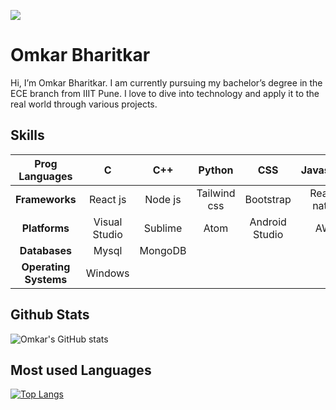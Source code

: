 

![](https://camo.githubusercontent.com/cae12fddd9d6982901d82580bdf321d81fb299141098ca1c2d4891870827bf17/68747470733a2f2f6d69726f2e6d656469756d2e636f6d2f6d61782f313336302f302a37513379765349765f7430696f4a2d5a2e676966)

# Omkar Bharitkar
Hi, I’m Omkar Bharitkar. I am currently pursuing my bachelor’s degree in the ECE branch from IIIT Pune. I love to dive into technology and apply it to the real world through various projects.

## Skills
|   **Prog Languages**  |       C       |      C++     |     Python       |      CSS       |    Javascript    |
|:---------------------:|:-------------:|:------------:|:----------------:|:--------------:|:----------------:|
|     **Frameworks**    |   React js    |    Node js   |     Tailwind css |   Bootstrap    |    React-native  |
|     **Platforms**     | Visual Studio |    Sublime   |        Atom      | Android Studio |       AWS        |
|     **Databases**     |     Mysql     |    MongoDB   |                  |                |                  |
| **Operating Systems** |    Windows    |              |                  |                |                  |

## Github Stats
![Omkar's GitHub stats](https://github-readme-stats.vercel.app/api?username=omkar2711&show_icons=true&theme=dark)

## Most used Languages
[![Top Langs](https://github-readme-stats.vercel.app/api/top-langs/?username=omkar2711&langs_count=5&theme=dark)](https://github.com/anuraghazra/github-readme-stats)


<!--
**omkar2711/omkar2711** is a ✨ _special_ ✨ repository because its `README.md` (this file) appears on your GitHub profile.

Here are some ideas to get you started:

- 🔭 I’m currently working on ...
- 🌱 I’m currently learning ...
- 👯 I’m looking to collaborate on ...
- 🤔 I’m looking for help with ...
- 💬 Ask me about ...
- 📫 How to reach me: ...
- 😄 Pronouns: ...
- ⚡ Fun fact: ...
-->
